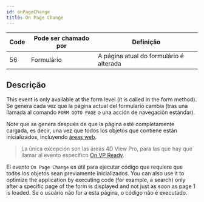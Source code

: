```yaml
---
id: onPageChange
title: On Page Change
---
```


| Code | Pode ser chamado por | Definição                               |
| ---- | -------------------- | --------------------------------------- |
| 56   | Formulário           | A página atual do formulário é alterada |

## Descrição

This event is only available at the form level (it is called in the form method). Se genera cada vez que la página actual del formulario cambia (tras una llamada al comando `FORM GOTO PAGE` o una acción de navegación estándar).

Note que se genera después de que la página esté completamente cargada, es decir, una vez que todos los objetos que contiene están inicializados, incluyendo [áreas web](FormObjects/webArea_overview.md).

> La única excepción son las áreas 4D View Pro, para las que hay que llamar al evento específico [On VP Ready](onVpReady.md).

El evento `On Page Change` es útil para ejecutar código que requiere que todos los objetos sean previamente inicializados. You can also use it to optimize the application by executing code (for example, a search) only after a specific page of the form is displayed and not just as soon as page 1 is loaded. Se o usuário não for a esta página, o código não é executado.
